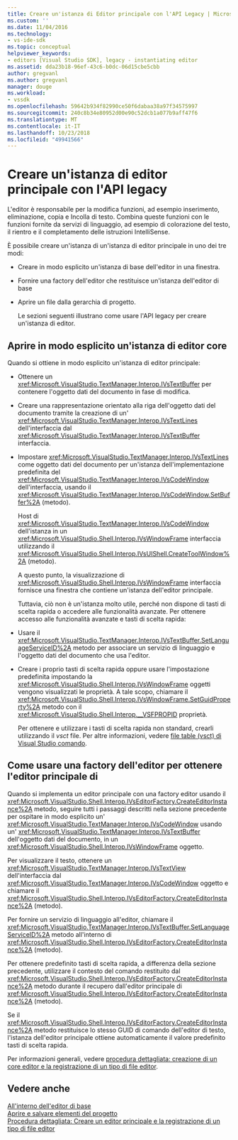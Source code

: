 ```yaml
---
title: Creare un'istanza di Editor principale con l'API Legacy | Microsoft Docs
ms.custom: ''
ms.date: 11/04/2016
ms.technology:
- vs-ide-sdk
ms.topic: conceptual
helpviewer_keywords:
- editors [Visual Studio SDK], legacy - instantiating editor
ms.assetid: dda23b18-96ef-43c6-b0dc-06d15cbe5cbb
author: gregvanl
ms.author: gregvanl
manager: douge
ms.workload:
- vssdk
ms.openlocfilehash: 59642b934f82990ce50f6dabaa38a97f34575997
ms.sourcegitcommit: 240c8b34e80952d00e90c52dcb1a077b9aff47f6
ms.translationtype: MT
ms.contentlocale: it-IT
ms.lasthandoff: 10/23/2018
ms.locfileid: "49941566"
---
```

# <a name="instantiate-the-core-editor-by-using-the-legacy-api"></a>Creare un'istanza di editor principale con l'API legacy
L'editor è responsabile per la modifica funzioni, ad esempio inserimento, eliminazione, copia e Incolla di testo. Combina queste funzioni con le funzioni fornite da servizi di linguaggio, ad esempio di colorazione del testo, il rientro e il completamento delle istruzioni IntelliSense.  
  
 È possibile creare un'istanza di un'istanza di editor principale in uno dei tre modi:  
  
- Creare in modo esplicito un'istanza di base dell'editor in una finestra.  
  
- Fornire una factory dell'editor che restituisce un'istanza dell'editor di base  
  
- Aprire un file dalla gerarchia di progetto.  
  
  Le sezioni seguenti illustrano come usare l'API legacy per creare un'istanza di editor.  
  
## <a name="explicitly-open-a-core-editor-instance"></a>Aprire in modo esplicito un'istanza di editor core  
 Quando si ottiene in modo esplicito un'istanza di editor principale:  
  
- Ottenere un <xref:Microsoft.VisualStudio.TextManager.Interop.IVsTextBuffer> per contenere l'oggetto dati del documento in fase di modifica.  
  
- Creare una rappresentazione orientato alla riga dell'oggetto dati del documento tramite la creazione di un' <xref:Microsoft.VisualStudio.TextManager.Interop.IVsTextLines> dell'interfaccia dal <xref:Microsoft.VisualStudio.TextManager.Interop.IVsTextBuffer> interfaccia.  
  
- Impostare <xref:Microsoft.VisualStudio.TextManager.Interop.IVsTextLines> come oggetto dati del documento per un'istanza dell'implementazione predefinita del <xref:Microsoft.VisualStudio.TextManager.Interop.IVsCodeWindow> dell'interfaccia, usando il <xref:Microsoft.VisualStudio.TextManager.Interop.IVsCodeWindow.SetBuffer%2A> (metodo).  
  
   Host di <xref:Microsoft.VisualStudio.TextManager.Interop.IVsCodeWindow> dell'istanza in un <xref:Microsoft.VisualStudio.Shell.Interop.IVsWindowFrame> interfaccia utilizzando il <xref:Microsoft.VisualStudio.Shell.Interop.IVsUIShell.CreateToolWindow%2A> (metodo).  
  
  A questo punto, la visualizzazione di <xref:Microsoft.VisualStudio.Shell.Interop.IVsWindowFrame> interfaccia fornisce una finestra che contiene un'istanza dell'editor principale.  
  
  Tuttavia, ciò non è un'istanza molto utile, perché non dispone di tasti di scelta rapida o accedere alle funzionalità avanzate. Per ottenere accesso alle funzionalità avanzate e tasti di scelta rapida:  
  
- Usare il <xref:Microsoft.VisualStudio.TextManager.Interop.IVsTextBuffer.SetLanguageServiceID%2A> metodo per associare un servizio di linguaggio e l'oggetto dati del documento che usa l'editor.  
  
- Creare i proprio tasti di scelta rapida oppure usare l'impostazione predefinita impostando la <xref:Microsoft.VisualStudio.Shell.Interop.IVsWindowFrame> oggetti vengono visualizzati le proprietà. A tale scopo, chiamare il <xref:Microsoft.VisualStudio.Shell.Interop.IVsWindowFrame.SetGuidProperty%2A> metodo con il <xref:Microsoft.VisualStudio.Shell.Interop.__VSFPROPID> proprietà.  
  
   Per ottenere e utilizzare i tasti di scelta rapida non standard, crearli utilizzando il *vsct* file. Per altre informazioni, vedere [file table (vsct) di Visual Studio comando](../extensibility/internals/visual-studio-command-table-dot-vsct-files.md).  
  
## <a name="how-to-use-an-editor-factory-to-obtain-the-core-editor"></a>Come usare una factory dell'editor per ottenere l'editor principale di  
 Quando si implementa un editor principale con una factory editor usando il <xref:Microsoft.VisualStudio.Shell.Interop.IVsEditorFactory.CreateEditorInstance%2A> metodo, seguire tutti i passaggi descritti nella sezione precedente per ospitare in modo esplicito un' <xref:Microsoft.VisualStudio.TextManager.Interop.IVsCodeWindow> usando un' <xref:Microsoft.VisualStudio.TextManager.Interop.IVsTextBuffer> dell'oggetto dati del documento, in un <xref:Microsoft.VisualStudio.Shell.Interop.IVsWindowFrame> oggetto.  
  
 Per visualizzare il testo, ottenere un <xref:Microsoft.VisualStudio.TextManager.Interop.IVsTextView> dell'interfaccia dal <xref:Microsoft.VisualStudio.TextManager.Interop.IVsCodeWindow> oggetto e chiamare il <xref:Microsoft.VisualStudio.Shell.Interop.IVsEditorFactory.CreateEditorInstance%2A> (metodo).  
  
 Per fornire un servizio di linguaggio all'editor, chiamare il <xref:Microsoft.VisualStudio.TextManager.Interop.IVsTextBuffer.SetLanguageServiceID%2A> metodo all'interno di <xref:Microsoft.VisualStudio.Shell.Interop.IVsEditorFactory.CreateEditorInstance%2A> (metodo).  
  
 Per ottenere predefinito tasti di scelta rapida, a differenza della sezione precedente, utilizzare il contesto del comando restituito dal <xref:Microsoft.VisualStudio.Shell.Interop.IVsEditorFactory.CreateEditorInstance%2A> metodo durante il recupero dall'editor principale di <xref:Microsoft.VisualStudio.Shell.Interop.IVsEditorFactory.CreateEditorInstance%2A> (metodo).  
  
 Se il <xref:Microsoft.VisualStudio.Shell.Interop.IVsEditorFactory.CreateEditorInstance%2A> metodo restituisce lo stesso GUID di comando dell'editor di testo, l'istanza dell'editor principale ottiene automaticamente il valore predefinito tasti di scelta rapida.  
  
 Per informazioni generali, vedere [procedura dettagliata: creazione di un core editor e la registrazione di un tipo di file editor](../extensibility/walkthrough-creating-a-core-editor-and-registering-an-editor-file-type.md).  
  
## <a name="see-also"></a>Vedere anche  
 [All'interno dell'editor di base](../extensibility/inside-the-core-editor.md)   
 [Aprire e salvare elementi del progetto](../extensibility/internals/opening-and-saving-project-items.md)   
 [Procedura dettagliata: Creare un editor principale e la registrazione di un tipo di file editor](../extensibility/walkthrough-creating-a-core-editor-and-registering-an-editor-file-type.md)